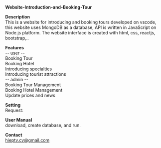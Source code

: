 **Website-Introduction-and-Booking-Tour**

**Description**  
This is a website for introducing and booking tours developed on vscode, this website uses MongoDB as a database, API is written in JavaScript on Node.js platform. The website interface is created with html, css, reactjs, bootstrap,..

**Features**  
-- user --  
Booking Tour  
Booking Hotel  
Introducing specialties  
Introducing tourist attractions  
-- admin --  
Booking Tour Management  
Booking Hotel Management  
Update prices and news  

**Setting**  
Request: 

**User Manual**  
download, create database, and run.

**Contact**  
hieptv.cv@gmail.com
